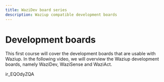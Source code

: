 ```yaml
---
title: WaziDev board series 
description: Waziup compatible development boards
---
```


Development boards
==================

This first course will cover the development boards that are usable with Waziup.
In the following video, we will overview the Waziup development boards, namely WaziDev, WaziSense and WaziAct.

<youtube>ir_EQOdyZQA</youtube>

